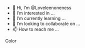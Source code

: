 - 👋 Hi, I’m @Loveleenoneness
- 👀 I’m interested in ...
- 🌱 I’m currently learning ...
- 💞️ I’m looking to collaborate on ...
- 📫 How to reach me ...

<!---
Loveleenoneness/Loveleenoneness is a ✨ special ✨ repository because its `README.md` (this file) appears on your GitHub profile.
You can click the Preview link to take a look at your changes.
--->
Color <red>
